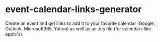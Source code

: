 # event-calendar-links-generator
Create an event and get links to add it to your favorite calendar (Google, Outlook, Microsoft365, Yahoo) as well as an .ics file (for calendars like apple's).
